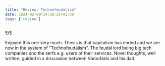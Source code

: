 ```yaml
---
title: "Review: Technofeudalism"
date: 2024-02-09T14:58:25+01:00
tags: ['review'] 
---
```


5/5

Enjoyed this one very much. Thesis is that capitalism has ended and we are now in the system of "Technofeudalism". The feudal lord being big tech companies and the serfs e.g. users of their services. Novel thoughts, well written, guided in a discussion between Varoufakis and his dad.
